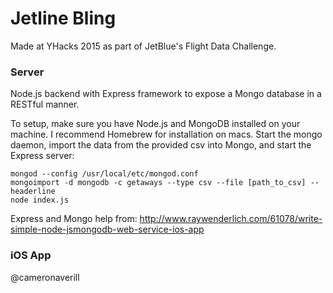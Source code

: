 # Jetline Bling 
Made at YHacks 2015 as part of JetBlue's Flight Data Challenge.

### Server
Node.js backend with Express framework to expose a Mongo database in a RESTful manner.  

To setup, make sure you have Node.js and MongoDB installed on your machine.  I recommend Homebrew for installation on macs.
Start the mongo daemon, import the data from the provided csv into Mongo, and start the Express server:
```
mongod --config /usr/local/etc/mongod.conf
mongoimport -d mongodb -c getaways --type csv --file [path_to_csv] --headerline
node index.js
```

Express and Mongo help from: http://www.raywenderlich.com/61078/write-simple-node-jsmongodb-web-service-ios-app

### iOS App
@cameronaverill


